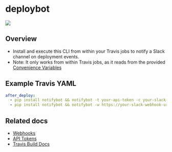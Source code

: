 # deploybot
![](https://raw.githubusercontent.com/danielwhatmuff/notifybot/master/img/screenshot.png)

## Overview
* Install and execute this CLI from within your Travis jobs to notify a Slack channel on deployment events.
* Note: It only works from within Travis jobs, as it reads from the provided [Convenience Variables](https://docs.travis-ci.com/user/environment-variables/#Convenience-Variables)

## Example Travis YAML
```yaml
after_deploy:
  - pip install notifybot && notifybot -t your-api-token -c your-slack-channel
  - pip install notifybot && notifybot -w https://your-slack-webhook-url -c your-slack-channel
```

## Related docs
* [Webhooks](https://api.slack.com/incoming-webhooks)
* [API Tokens](https://api.slack.com/custom-integrations/legacy-tokens)
* [Travis Build Docs](https://docs.travis-ci.com/user/customizing-the-build)
